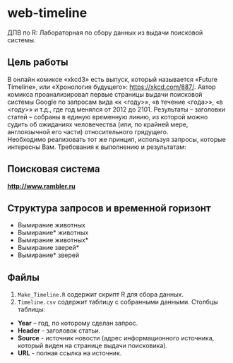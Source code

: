 ﻿# web-timeline  
ДПВ по R: Лабораторная по сбору данных из выдачи поисковой системы.  
  
## Цель работы  
В онлайн комиксе «xkcd3» есть выпуск, который называется «Future
Timeline», или «Хронология будущего»: https://xkcd.com/887/. Автор комикса
проанализировал первые страницы выдачи поисковой системы Google
по запросам вида «к <году>», «в течение <года>», «в <году>» и т.д., где год
менялся от 2012 до 2101. Результаты – заголовки статей – собраны в единую
временную линию, из которой можно судить об ожиданиях человечества (или,
по крайней мере, англоязычной его части) относительного грядущего.  
Необходимо реализовать тот же принцип, используя запросы,
которые интересны Вам. Требования к выполнению и результатам:
  
## Поисковая система  
**http://www.rambler.ru**
  
## Структура запросов и временной горизонт  
* Вымирание животных  
* Вымирание* животных  
* Вымирание животных*  
* Вымирание зверей*  
* Вымирание* зверей
  
## Файлы    
 1. ```Make_Timeline.R``` содержит скрипт R для сбора данных.  
 2. ```Timeline.csv``` содержит таблицу с собранными данными. Столбцы таблицы:  
  * **Year** – год, по которому сделан запрос.  
  * **Header** - заголовок статьи.  
  * **Source** - источник новости (адрес информационного источника, который виден на странице выдачи поисковика).  
  * **URL** - полная ссылка на источник.  